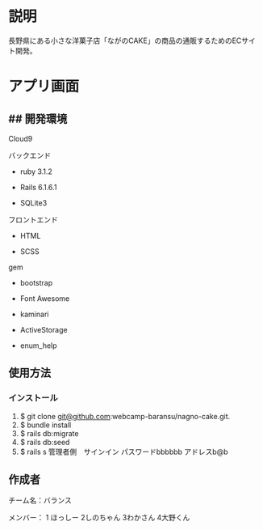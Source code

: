 # 説明

長野県にある小さな洋菓子店「ながのCAKE」の商品の通販するためのECサイト開発。

# アプリ画面



## ## 開発環境
Cloud9

バックエンド

-   ruby 3.1.2
    
-   Rails 6.1.6.1
    
-   SQLite3
    

フロントエンド

-   HTML
    
-   SCSS
    

gem

-   bootstrap
    
-   Font Awesome
- kaminari
   
- ActiveStorage
    
-   enum_help
## 使用方法
### インストール

1.  $ git clone  git@github.com:webcamp-baransu/nagno-cake.git. 
2. $ bundle install
3.  $ rails db:migrate
4.  $ rails db:seed
5.  $ rails s 
管理者側　サインイン
パスワードbbbbbb
アドレスb@b

## 作成者

チーム名：バランス

メンバー：
1 ほっしー
2しのちゃん
3わかさん
4大野くん

